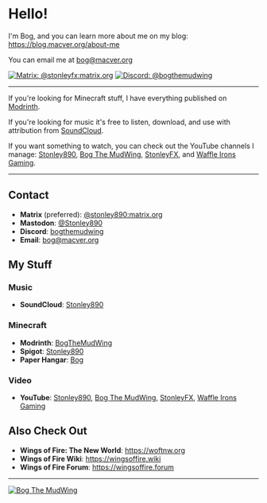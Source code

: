 # Hello!

I'm Bog, and you can learn more about me on my blog: <https://blog.macver.org/about-me>

You can email me at bog@macver.org

[![Matrix: @stonleyfx:matrix.org](https://img.shields.io/badge/Matrix-%40stonleyfx%3Amatrix.org-brightgreen?style=for-the-badge&logo=matrix)](https://matrix.to/#/@stonleyfx:matrix.org)
[![Discord: @bogthemudwing](https://img.shields.io/badge/Discord-%40bogthemudwing-darkblue?style=for-the-badge&logo=discord)](https://discord.com/users/505833634134228992)

---

If you're looking for Minecraft stuff, I have everything published on [Modrinth](https://modrinth.com/user/BogTheMudWing).

If you're looking for music it's free to listen, download, and use with attribution from [SoundCloud](https://soundcloud.com/stonley890).

If you want something to watch, you can check out the YouTube channels I manage: [Stonley890](https://youtube.com/@Stonley890), [Bog The MudWing](https://youtube.com/@bogthemudwing), [StonleyFX](https://youtube.com/@StonleyFX), and [Waffle Irons Gaming](https://youtube.com/@waffleirons).

---

## Contact

- **Matrix** (preferred): [@stonley890:matrix.org](https://matrix.to/#/@stonleyfx:matrix.org)
- **Mastodon**: [@Stonley890](https://mastodon.social/@Stonley890)
- **Discord**: [bogthemudwing](https://discord.com/users/505833634134228992)
- **Email**: bog@macver.org

## My Stuff

### Music

- **SoundCloud**: [Stonley890](https://soundcloud.com/stonley890)

### Minecraft

- **Modrinth**: [BogTheMudWing](https://modrinth.com/user/BogTheMudWing)
- **Spigot**: [Stonley890](https://www.spigotmc.org/members/stonley890.1565114)
- **Paper Hangar**: [Bog](https://hangar.papermc.io/Bog)

### Video

- **YouTube**: [Stonley890](https://youtube.com/@Stonley890), [Bog The MudWing](https://youtube.com/@bogthemudwing), [StonleyFX](https://youtube.com/@StonleyFX), [Waffle Irons Gaming](https://youtube.com/@waffleirons)

## Also Check Out

- **Wings of Fire: The New World**: <https://woftnw.org>
- **Wings of Fire Wiki**: <https://wingsoffire.wiki>
- **Wings of Fire Forum**: <https://wingsoffire.forum>

---

[![Bog The MudWing](https://nextcloud.macver.org/apps/files_sharing/publicpreview/Ljjxg4cstsAJreK?file=/&fileId=61781&x=3390&y=1910&a=true&etag=a48ae568556af8f77c56d1358730ccd0)](https://blog.macver.org/about-me)
